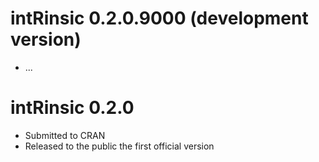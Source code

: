 # intRinsic 0.2.0.9000 (development version)

* ...

# intRinsic 0.2.0

* Submitted to CRAN
* Released to the public the first official version

